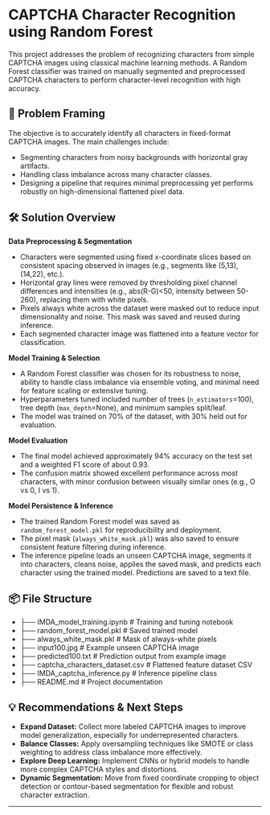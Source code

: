 # CAPTCHA Character Recognition using Random Forest

This project addresses the problem of recognizing characters from simple CAPTCHA images using classical machine learning methods. A Random Forest classifier was trained on manually segmented and preprocessed CAPTCHA characters to perform character-level recognition with high accuracy.

## 🧩 Problem Framing

The objective is to accurately identify all characters in fixed-format CAPTCHA images. The main challenges include:

- Segmenting characters from noisy backgrounds with horizontal gray artifacts.
- Handling class imbalance across many character classes.
- Designing a pipeline that requires minimal preprocessing yet performs robustly on high-dimensional flattened pixel data.

## 🛠️ Solution Overview

**Data Preprocessing & Segmentation**  
- Characters were segmented using fixed x-coordinate slices based on consistent spacing observed in images (e.g., segments like (5,13), (14,22), etc.).  
- Horizontal gray lines were removed by thresholding pixel channel differences and intensities (e.g., abs(R-G)<50, intensity between 50-260), replacing them with white pixels.  
- Pixels always white across the dataset were masked out to reduce input dimensionality and noise. This mask was saved and reused during inference.  
- Each segmented character image was flattened into a feature vector for classification.

**Model Training & Selection**  
- A Random Forest classifier was chosen for its robustness to noise, ability to handle class imbalance via ensemble voting, and minimal need for feature scaling or extensive tuning.  
- Hyperparameters tuned included number of trees (`n_estimators`=100), tree depth (`max_depth`=None), and minimum samples split/leaf.  
- The model was trained on 70% of the dataset, with 30% held out for evaluation.

**Model Evaluation**  
- The final model achieved approximately 94% accuracy on the test set and a weighted F1 score of about 0.93.  
- The confusion matrix showed excellent performance across most characters, with minor confusion between visually similar ones (e.g., O vs 0, I vs 1).  

**Model Persistence & Inference**  
- The trained Random Forest model was saved as `random_forest_model.pkl` for reproducibility and deployment.  
- The pixel mask (`always_white_mask.pkl`) was also saved to ensure consistent feature filtering during inference.  
- The inference pipeline loads an unseen CAPTCHA image, segments it into characters, cleans noise, applies the saved mask, and predicts each character using the trained model. Predictions are saved to a text file.

## 📦 File Structure

- ├── IMDA_model_training.ipynb   # Training and tuning notebook
- ├── random_forest_model.pkl     # Saved trained model
- ├── always_white_mask.pkl       # Mask of always-white pixels
- ├── input100.jpg                # Example unseen CAPTCHA image
- ├── predicted100.txt            # Prediction output from example image
- ├── captcha_characters_dataset.csv # Flattened feature dataset CSV
- ├── IMDA_captcha_inference.py   # Inference pipeline class
- ├── README.md                   # Project documentation

## 💡 Recommendations & Next Steps

- **Expand Dataset:** Collect more labeled CAPTCHA images to improve model generalization, especially for underrepresented characters.  
- **Balance Classes:** Apply oversampling techniques like SMOTE or class weighting to address class imbalance more effectively.  
- **Explore Deep Learning:** Implement CNNs or hybrid models to handle more complex CAPTCHA styles and distortions.  
- **Dynamic Segmentation:** Move from fixed coordinate cropping to object detection or contour-based segmentation for flexible and robust character extraction.

---
